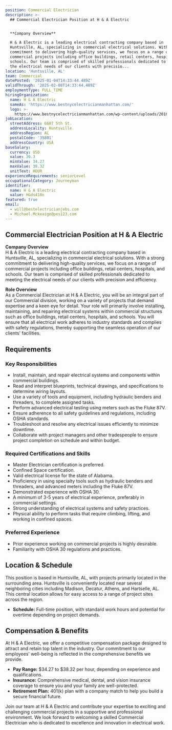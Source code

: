 ```yaml
---
position: Commercial Electrician
description: >-
  ## Commercial Electrician Position at H & A Electric


  **Company Overview**  

  H & A Electric is a leading electrical contracting company based in
  Huntsville, AL, specializing in commercial electrical solutions. With a strong
  commitment to delivering high-quality services, we focus on a range of
  commercial projects including office buildings, retail centers, hospitals, and
  schools. Our team is comprised of skilled professionals dedicated to meeting
  the electrical needs of our clients with precisio...
location: 'Huntsville, AL'
team: Commercial
datePosted: '2025-01-04T14:33:44.489Z'
validThrough: '2025-02-08T14:33:44.489Z'
employmentType: FULL_TIME
hiringOrganization:
  name: H & A Electric
  sameAs: 'https://www.bestnycelectricianmanhattan.com/'
  logo: >-
    https://www.bestnycelectricianmanhattan.com/wp-content/uploads/2018/11/HA-NYC-Electrician-copy11.png
jobLocation:
  streetAddress: 6687 5th St.
  addressLocality: Huntsville
  addressRegion: AL
  postalCode: '35801'
  addressCountry: USA
baseSalary:
  currency: USD
  value: 36.3
  minValue: 34.27
  maxValue: 38.32
  unitText: HOUR
experienceRequirements: seniorLevel
occupationalCategory: Journeyman
identifier:
  name: H & A Electric
  value: H&ds418n
featured: true
email:
  - will@bestelectricianjobs.com
  - Michael.Mckeaige@pes123.com
---
```




## Commercial Electrician Position at H & A Electric

**Company Overview**  
H & A Electric is a leading electrical contracting company based in Huntsville, AL, specializing in commercial electrical solutions. With a strong commitment to delivering high-quality services, we focus on a range of commercial projects including office buildings, retail centers, hospitals, and schools. Our team is comprised of skilled professionals dedicated to meeting the electrical needs of our clients with precision and efficiency.

**Role Overview**  
As a Commercial Electrician at H & A Electric, you will be an integral part of our Commercial division, working on a variety of projects that demand expertise and a keen eye for detail. Your role will primarily involve installing, maintaining, and repairing electrical systems within commercial structures such as office buildings, retail centers, hospitals, and schools. You will ensure that all electrical work adheres to industry standards and complies with safety regulations, thereby supporting the seamless operation of our clients' facilities.

## Requirements

### Key Responsibilities
- Install, maintain, and repair electrical systems and components within commercial buildings.
- Read and interpret blueprints, technical drawings, and specifications to determine wiring layouts.
- Use a variety of tools and equipment, including hydraulic benders and threaders, to complete assigned tasks.
- Perform advanced electrical testing using meters such as the Fluke 87V.
- Ensure adherence to all safety guidelines and regulations, including OSHA standards.
- Troubleshoot and resolve any electrical issues efficiently to minimize downtime.
- Collaborate with project managers and other tradespeople to ensure project completion on schedule and within budget.

### Required Certifications and Skills
- Master Electrician certification is preferred.
- Confined Space certification.
- Valid electrical license for the state of Alabama.
- Proficiency in using specialty tools such as hydraulic benders and threaders, and advanced meters including the Fluke 87V.
- Demonstrated experience with OSHA 30.
- A minimum of 3-5 years of electrical experience, preferably in commercial settings.
- Strong understanding of electrical systems and safety practices.
- Physical ability to perform tasks that require climbing, lifting, and working in confined spaces.

### Preferred Experience
- Prior experience working on commercial projects is highly desirable.
- Familiarity with OSHA 30 regulations and practices.

## Location & Schedule

This position is based in Huntsville, AL, with projects primarily located in the surrounding area. Huntsville is conveniently located near several neighboring cities including Madison, Decatur, Athens, and Hartselle, AL. This central location allows for easy access to a range of project sites across the region.

- **Schedule:** Full-time position, with standard work hours and potential for overtime depending on project demands.

## Compensation & Benefits

At H & A Electric, we offer a competitive compensation package designed to attract and retain top talent in the industry. Our commitment to our employees’ well-being is reflected in the comprehensive benefits we provide.

- **Pay Range:** $34.27 to $38.32 per hour, depending on experience and qualifications.
- **Insurance:** Comprehensive medical, dental, and vision insurance coverage to ensure you and your family are well-protected.
- **Retirement Plan:** 401(k) plan with a company match to help you build a secure financial future.

Join our team at H & A Electric and contribute your expertise to exciting and challenging commercial projects in a supportive and professional environment. We look forward to welcoming a skilled Commercial Electrician who is dedicated to excellence and innovation in electrical work.